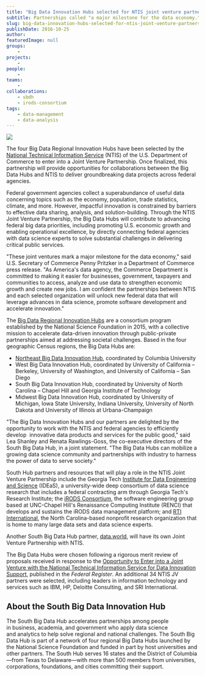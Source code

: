 ```yaml
---
title: "Big Data Innovation Hubs selected for NTIS joint venture partnership"
subtitle: Partnerships called "a major milestone for the data economy."
slug: big-data-innovation-hubs-selected-for-ntis-joint-venture-partnership
publishDate: 2016-10-25
author: 
featuredImage: null
groups:
    - 
projects:
    - 
people:
    - 
teams: 
    - 
collaborations:
    - sbdh
    - irods-consortium
tags:
    - data-management
    - data-analysis
---
```

![](https://renci.org/wp-content/uploads/2016/10/joint-partners_1.jpg)

The four Big Data Regional Innovation Hubs have been selected by the [National Technical Information Service](http://www.ntis.gov) (NTIS) of the U.S. Department of Commerce to enter into a Joint Venture Partnership. Once finalized, this partnership will provide opportunities for collaborations between the Big Data Hubs and NTIS to deliver groundbreaking data projects across federal agencies.

Federal government agencies collect a superabundance of useful data concerning topics such as the economy, population, trade statistics, climate, and more. However, impactful innovation is constrained by barriers to effective data sharing, analysis, and solution-building. Through the NTIS Joint Venture Partnership, the Big Data Hubs will contribute to advancing federal big data priorities, including promoting U.S. economic growth and enabling operational excellence, by directly connecting federal agencies with data science experts to solve substantial challenges in delivering critical public services.

"These joint ventures mark a major milestone for the data economy," said U.S. Secretary of Commerce Penny Pritzker in a Department of Commerce press release. "As America's data agency, the Commerce Department is committed to making it easier for businesses, government, taxpayers and communities to access, analyze and use data to strengthen economic growth and create new jobs. I am confident the partnerships between NTIS and each selected organization will unlock new federal data that will leverage advances in data science, promote software development and accelerate innovation."

The [Big Data Regional Innovation Hubs](https://www.nsf.gov/pubs/2015/nsf15562/nsf15562.htm) are a consortium program established by the National Science Foundation in 2015, with a collective mission to accelerate data-driven innovation through public-private partnerships aimed at addressing societal challenges. Based in the four geographic Census regions, the Big Data Hubs are:

*   [Northeast Big Data Innovation Hub](http://nebigdatahub.org), coordinated by Columbia University
*   West Big Data Innovation Hub, coordinated by University of California – Berkeley, University of Washington, and University of California – San Diego
*   South Big Data Innovation Hub, coordinated by University of North Carolina – Chapel Hill and Georgia Institute of Technology
*   Midwest Big Data Innovation Hub, coordinated by University of Michigan, Iowa State University, Indiana University, University of North Dakota and University of Illinois at Urbana-Champaign
  
"The Big Data Innovation Hubs and our partners are delighted by the opportunity to work with the NTIS and federal agencies to efficiently develop  innovative data products and services for the public good," said Lea Shanley and Renata Rawlings-Goss, the co-executive directors of the South Big Data Hub, in a joint statement. "The Big Data Hubs can mobilize a growing data science community and partnerships with industry to harness the power of data to serve society."

South Hub partners and resources that will play a role in the NTIS Joint Venture Partnership include the Georgia Tech [Institute for Data Engineering and Science](http://bigdata.gatech.edu/) (IDEaS), a university-wide deep consortium of data science research that includes a federal contracting arm through Georgia Tech's Research Institute; the [iRODS Consortium](http://www.irods.org/), the software engineering group based at UNC-Chapel Hill's Renaissance Computing Institute (RENCI) that develops and sustains the iRODS data management platform; and [RTI International](http://www.rti.org/), the North Carolina-based nonprofit research organization that is home to many large data sets and data science experts.

Another South Big Data Hub partner, [data.world](https://data.world/), will have its own Joint Venture Partnership with NTIS.

The Big Data Hubs were chosen following a rigorous merit review of proposals received in response to the [Opportunity to Enter into a Joint Venture with the National Technical Information Service for Data Innovation Support](https://www.gpo.gov/fdsys/pkg/FR-2016-06-15/pdf/2016-14175.pdf), published in the _Federal Register_. An additional 34 NTIS JV partners were selected, including leaders in information technology and services such as IBM, HP, Deloitte Consulting, and SRI International.

## About the South Big Data Innovation Hub

The South Big Data Hub accelerates partnerships among people in business, academia, and government who apply data science and analytics to help solve regional and national challenges. The South Big Data Hub is part of a network of four regional Big Data Hubs launched by the National Science Foundation and funded in part by host universities and other partners. The South Hub serves 16 states and the District of Columbia—from Texas to Delaware—with more than 500 members from universities, corporations, foundations, and cities committing their support.